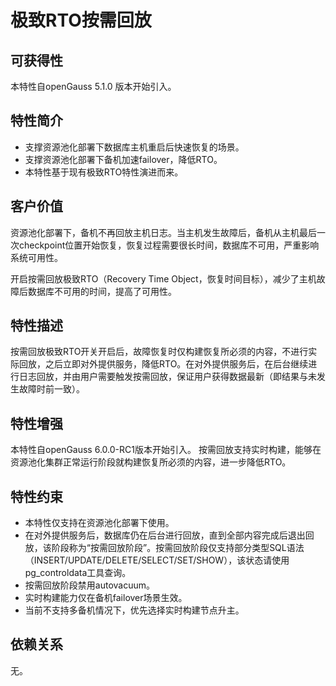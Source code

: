 # 极致RTO按需回放

## 可获得性

本特性自openGauss 5.1.0 版本开始引入。

## 特性简介

-   支撑资源池化部署下数据库主机重启后快速恢复的场景。
-   支撑资源池化部署下备机加速failover，降低RTO。
-   本特性基于现有极致RTO特性演进而来。

## 客户价值

资源池化部署下，备机不再回放主机日志。当主机发生故障后，备机从主机最后一次checkpoint位置开始恢复，恢复过程需要很长时间，数据库不可用，严重影响系统可用性。

开启按需回放极致RTO（Recovery Time Object，恢复时间目标），减少了主机故障后数据库不可用的时间，提高了可用性。

## 特性描述

按需回放极致RTO开关开启后，故障恢复时仅构建恢复所必须的内容，不进行实际回放，之后立即对外提供服务，降低RTO。在对外提供服务后，在后台继续进行日志回放，并由用户需要触发按需回放，保证用户获得数据最新（即结果与未发生故障时前一致）。

## 特性增强

本特性自openGauss 6.0.0-RC1版本开始引入。
按需回放支持实时构建，能够在资源池化集群正常运行阶段就构建恢复所必须的内容，进一步降低RTO。

## 特性约束

-   本特性仅支持在资源池化部署下使用。
-   在对外提供服务后，数据库仍在后台进行回放，直到全部内容完成后退出回放，该阶段称为“按需回放阶段”。按需回放阶段仅支持部分类型SQL语法（INSERT/UPDATE/DELETE/SELECT/SET/SHOW），该状态请使用pg_controldata工具查询。
-   按需回放阶段禁用autovacuum。
-   实时构建能力仅在备机failover场景生效。
-   当前不支持多备机情况下，优先选择实时构建节点升主。

## 依赖关系

无。

